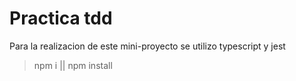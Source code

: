 # Practica tdd
Para la realizacion de este mini-proyecto se utilizo typescript y jest
> npm i || npm install


